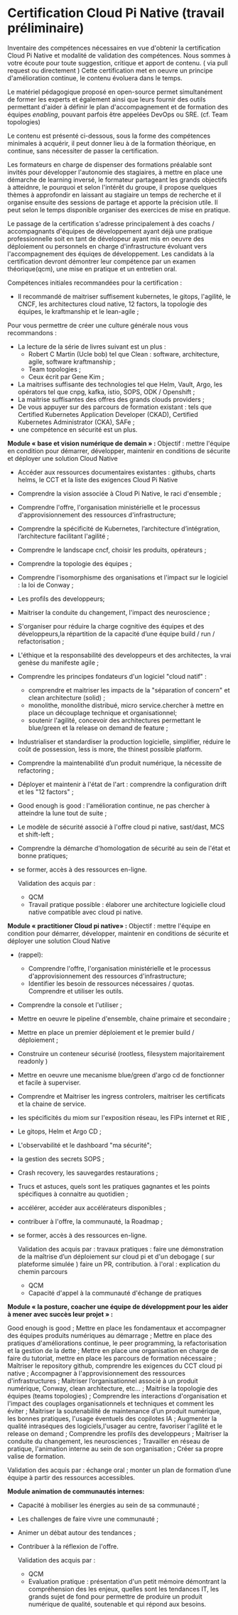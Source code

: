 # Certification Cloud Pi Native (travail préliminaire)

Inventaire des compétences nécessaires en vue d'obtenir la certification Cloud Pi Native et modalité de validation des compétences.
Nous sommes à votre écoute pour toute suggestion, critique et apport de contenu. ( via pull request ou directement )
Cette certification met en oeuvre un principe d'amélioration continue, le contenu évoluera dans le temps.

Le matériel pédagogique proposé en open-source permet simultanément de former les experts et également ainsi que leurs fournir des outils permettant d'aider à définir le plan d'accompagnement et de formation des équipes *enabling*, pouvant parfois être appelées DevOps ou SRE. 
(cf. Team topologies)

Le contenu est présenté ci-dessous, sous la forme des compétences minimales à acquérir, il peut donner lieu à de la formation théorique, en continue, sans nécessiter de passer la certification.

Les formateurs en charge de dispenser des formations préalable sont invités pour développer l'autonomie des stagiaires, à mettre en place une démarche de learning inversé, le formateur partageant les grands objectifs à atteidnre, le pourquoi et selon l'intérêt du groupe, il propose quelques thèmes à approfondir en laissant au stagiaire un temps de recherche et il organise ensuite des sessions de partage et apporte la précision utile. Il peut selon le temps disponible organiser des exercices de mise en pratique.

Le passage de la certification s'adresse principalement à des coachs / accompagnants d'équipes de développement ayant déjà une pratique professionnelle soit en tant de dévelopeur ayant mis en oeuvre des déploiement ou personnels en charge d'infrastructure évoluant vers l'accompagnement des équiqes de développement.
Les candidats à la certification devront démontrer leur compétence par un examen théorique(qcm), une mise en pratique et un entretien oral.

Compétences initiales recommandées pour la certification :
- Il recommandé de maitriser suffisement kubernetes, le gitops, l'agilité, le CNCF, les architectures cloud native, 12 factors, la topologie des équipes, le kraftmanship et le lean-agile ;
 
Pour vous permettre de créer une culture générale nous vous recommandons :
- La lecture de la série de livres suivant est un plus :
  - Robert C Martin (Ucle bob) tel que Clean : software, architecture, agile, software kraftmanship ;
  - Team topologies ;
  - Ceux écrit par Gene Kim ;
- La maitrises suffisante des technologies tel que Helm, Vault, Argo, les opérators tel que cnpg, kafka, istio, SOPS, ODK / Openshift ;
- La maitrise suffisantes des offres des grands clouds providers ;
- De vous appuyer sur des parcours de formation existant : tels que Certified Kubernetes Application Developer (CKAD), Certified Kubernetes Administrator (CKA), SAFe ;
- une compétence en sécurité est un plus.

**Module « base et vision numérique de demain » :**
Objectif : mettre l'équipe en condition pour démarrer, développer, maintenir en conditions de sécurite et déployer une solution Cloud Native

- Accéder aux ressources documentaires existantes : githubs, charts helms, le CCT et la liste des exigences Cloud Pi Native
- Comprendre la vision associée à Cloud Pi Native, le raci d'ensemble ;
- Comprendre l'offre, l'organisation ministérielle et le processus d'approvisionnement des ressources d'infrastructure;
- Comprendre la spécificité de Kubernetes, l’architecture d’intégration, l’architecture facilitant l'agilité ;
- Comprendre le landscape cncf, choisir les produits, opérateurs ;
- Comprendre la topologie des équipes ;
- Comprendre l'isomorphisme des organisations et l'impact sur le logiciel : la loi de Conway ;
- Les profils des developpeurs; 
- Maitriser la conduite du changement, l'impact des neuroscience ;
- S'organiser pour réduire la charge cognitive des équipes et des développeurs,la répartition de la capacité d’une équipe build / run / refactorisation ;
- L'éthique et la responsabilité des developpeurs et des architectes, la vrai genèse du manifeste agile ;
- Comprendre les principes fondateurs d'un logiciel "cloud natif"  :
     - comprendre et maitriser les impacts de la "séparation of concern" et clean architecture (solid) ;
     - monolithe, monolithe distribué, micro service.chercher à mettre en place un découplage technique et organisationnel;
     - soutenir l'agilité, concevoir des architectures permettant le blue/green et la release on demand de feature ;
- Industrialiser et standardiser la production logicielle, simplifier, réduire le coût de possession, less is more, the thinest possible platform.
- Comprendre la maintenabilité d’un produit numérique, la nécessite de refactoring ;
- Déployer et maintenir à l'état de l'art : comprendre la configuration drift et les "12 factors" ;
- Good enough is good : l'amélioration continue, ne pas chercher à atteindre la lune tout de suite ;
- Le modèle de sécurité associé à l'offre cloud pi native, sast/dast, MCS et shift-left ;
- Comprendre la démarche d'homologation de sécurité au sein de l'état et bonne pratiques;
- se former, accès à des ressources en-ligne.

  Validation des acquis par : 
  - QCM
  - Travail pratique possible : élaborer une architecture logicielle cloud native compatible avec cloud pi native.

**Module « practitioner Cloud pi native» :**
Objectif : mettre l'équipe en condition pour démarrer, développer, maintenir en conditions de sécurite et déployer une solution Cloud Native

- (rappel): 
    - Comprendre l'offre, l'organisation ministérielle et le processus d'approvisionnement des ressources d'infrastructure;
    - Identifier les besoin de ressources nécessaires / quotas. Comprendre et utiliser les outils.
- Comprendre la console et l'utiliser  ;
- Mettre en oeuvre le pipeline d'ensemble, chaine primaire et secondaire ;
- Mettre en place un premier déploiement et le premier build / déploiement ;
- Construire un conteneur sécurisé (rootless, filesystem majoritairement readonly )
- Mettre en oeuvre une mecanisme blue/green d'argo cd de fonctionner et facile à superviser.
- Comprendre et Maitriser les ingress controlers, maitriser les certificats et la chaine de service.
- les spécificités du miom sur l'exposition réseau, les FIPs internet et RIE ,
- Le gitops, Helm et Argo CD ;
- L'observabilité et le dashboard "ma sécurité"; 
- la gestion des secrets SOPS ;
- Crash recovery, les sauvegardes restaurations ;
- Trucs et astuces, quels sont les pratiques gagnantes et les points spécifiques à connaitre au quotidien ;
- accélérer, accéder aux accélérateurs disponibles ;
- contribuer à l'offre, la communauté, la Roadmap ;
- se former, accès à des ressources en-ligne.

  Validation des acquis par :
      travaux pratiques : 
        faire une démonstration de la maîtrise d’un déploiement sur cloud pi et d'un debogage ( sur plateforme simulée )
        faire un PR, contribution.
      à l'oral : explication du chemin parcours

  - QCM
  - Capacité d'appel à la communauté d'échange de pratiques

**Module « la posture, coacher une équipe de développment pour les aider à mener avec succès leur projet » :**

Good enough is good ;
Mettre en place les fondamentaux et accompagner des équipes produits numériques au démarrage ;
Mettre en place des pratiques d'améliorations continue, le peer programming, la refactorisation et la gestion de la dette ;
Mettre en place une organisation en charge de faire du tutoriat, mettre en place les parcours de formation nécessaire ;
Maîtriser le repository github, comprendre les exigences du CCT cloud pi native ;
Accompagner à l'approvisionnement des ressources d'infrastructures ;
Maitriser l’organisationnel associé à un produit numérique, Conway, clean architecture, etc... ;
Maitrise la topologie des équipes (teams topologies) ;
Comprendre les interactions d'organisation et l'impact des couplages organisationnels et techniques et comment les éviter ;
Maitriser la soutenabilité de maintenance d’un produit numérique, les bonnes pratiques, l'usage éventuels des copilotes IA ;
Augmenter la qualité intraséques des logiciels,l'usager au centre, favoriser l'agilité et le release on demand ;
Comprendre les profils des developpeurs ;
Maitriser la conduite du changement, les neurosciences ;
Travailler en réseau de pratique, l'animation interne au sein de son organisation ;
Créer sa propre valise de formation.

Validation des acquis par : 
    échange oral ;
    monter un plan de formation d’une équipe à partir des ressources accessibles.

**Module animation de communautés internes:**

- Capacité à mobiliser les énergies au sein de sa communauté ;
- Les challenges de faire vivre une communauté ;
- Animer un débat autour des tendances ;
- Contribuer à la réflexion de l'offre.

  Validation des acquis par :
  - QCM
  - Evaluation pratique : présentation d'un petit mémoire démontrant la compréhension des les enjeux, quelles sont les tendances IT, les grands sujet de fond pour permettre de produire un produit numérique de qualité, soutenable et qui répond aux besoins.
